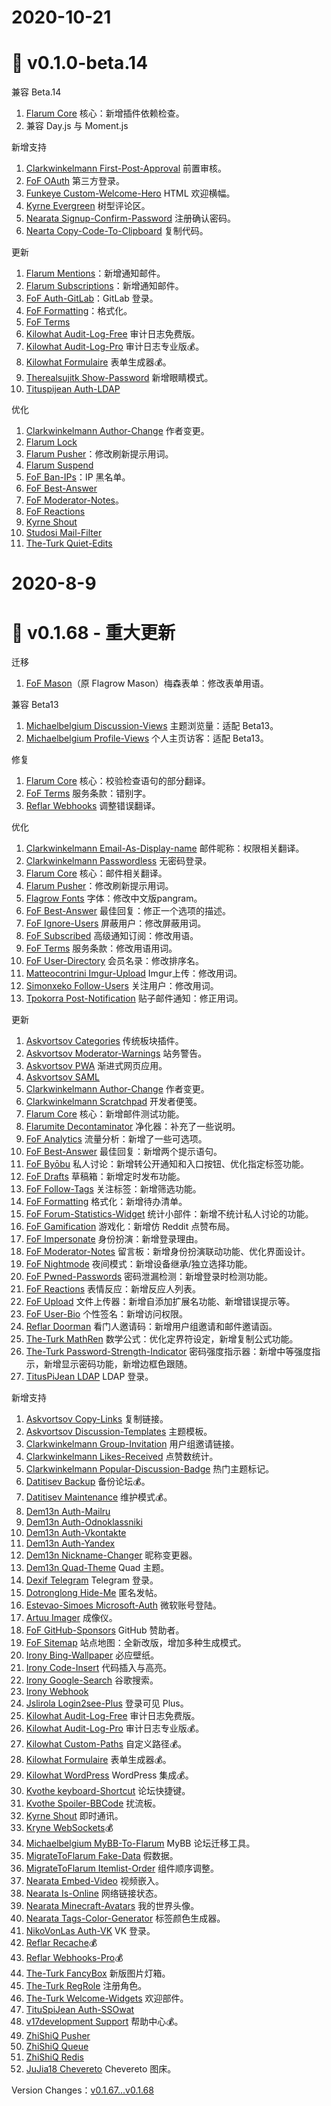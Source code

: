 # 2020-10-21
# 🌟 v0.1.0-beta.14

兼容 Beta.14
1. [Flarum Core](https://github.com/flarum/core) 核心：新增插件依赖检查。
2. 兼容 Day.js 与 Moment.js

新增支持
1. [Clarkwinkelmann First-Post-Approval](https://discuss.flarum.org/d/25055) 前置审核。
2. [FoF OAuth](https://discuss.flarum.org/d/25182) 第三方登录。
3. [Funkeye Custom-Welcome-Hero](https://discuss.flarum.org/d/24664) HTML 欢迎横幅。
4. [Kyrne Evergreen](https://discuss.flarum.org/d/24695) 树型评论区。
5. [Nearata Signup-Confirm-Password](https://discuss.flarum.org/d/24689) 注册确认密码。
6. [Nearta Copy-Code-To-Clipboard](https://discuss.flarum.org/d/24852) 复制代码。

更新
1. [Flarum Mentions](https://github.com/flarum/mentions)：新增通知邮件。
2. [Flarum Subscriptions](https://github.com/flarum/subscriptions)：新增通知邮件。
3. [FoF Auth-GitLab](https://discuss.flarum.org/d/20371)：GitLab 登录。
4. [FoF Formatting](https://discuss.flarum.org/d/17770)：格式化。
5. [FoF Terms](https://discuss.flarum.org/d/11714)
6. [Kilowhat Audit-Log-Free](https://discuss.flarum.org/d/24432) 审计日志免费版。
7. [Kilowhat Audit-Log-Pro](https://discuss.flarum.org/d/24206) 审计日志专业版💰。
8. [Kilowhat Formulaire](https://discuss.flarum.org/d/23063) 表单生成器💰。
9. [Therealsujitk Show-Password](https://discuss.flarum.org/d/22727) 新增眼睛模式。
10. [Tituspijean Auth-LDAP](https://discuss.flarum.org/d/9515) 

优化
1. [Clarkwinkelmann Author-Change](https://discuss.flarum.org/d/21731) 作者变更。
2. [Flarum Lock](https://github.com/flarum/lock)
3. [Flarum Pusher](https://github.com/flarum/pusher)：修改刷新提示用词。
4. [Flarum Suspend](https://github.com/flarum/suspend)
5. [FoF Ban-IPs](https://discuss.flarum.org/d/20949)：IP 黑名单。
6. [FoF Best-Answer](https://discuss.flarum.org/d/21894)
7. [FoF Moderator-Notes](https://discuss.flarum.org/d/22925)。
8. [FoF Reactions](https://discuss.flarum.org/d/20655)
9. [Kyrne Shout](https://discuss.flarum.org/d/24073)
10. [Studosi Mail-Filter](https://discuss.flarum.org/d/23132)
11. [The-Turk Quiet-Edits ](https://discuss.flarum.org/d/22916)

<!--  -->

# 2020-8-9
# 🌟 v0.1.68 - 重大更新

迁移
1. [FoF Mason](https://discuss.flarum.org/d/7028)（原 Flagrow Mason）梅森表单：修改表单用语。

兼容 Beta13
1. [Michaelbelgium Discussion-Views](https://discuss.flarum.org/d/7339) 主题浏览量：适配 Beta13。
2. [Michaelbelgium Profile-Views](https://discuss.flarum.org/d/7596) 个人主页访客：适配 Beta13。

修复
1. [Flarum Core](https://github.com/flarum/core) 核心：校验检查语句的部分翻译。
2. [FoF Terms](https://discuss.flarum.org/d/11714) 服务条款：错别字。
3. [Reflar Webhooks](https://discuss.flarum.org/d/17812) 调整错误翻译。

优化
1. [Clarkwinkelmann Email-As-Display-name](https://discuss.flarum.org/d/22603) 邮件昵称：权限相关翻译。
2. [Clarkwinkelmann Passwordless](https://discuss.flarum.org/d/22606) 无密码登录。
3. [Flarum Core](https://github.com/flarum/core) 核心：邮件相关翻译。
4. [Flarum Pusher](https://github.com/flarum/pusher)：修改刷新提示用词。
5. [Flagrow Fonts](https://discuss.flarum.org/d/6207) 字体：修改中文版pangram。
6. [FoF Best-Answer](https://discuss.flarum.org/d/21894) 最佳回复：修正一个选项的描述。
7. [FoF Ignore-Users](https://discuss.flarum.org/d/20681) 屏蔽用户：修改屏蔽用词。
8. [FoF Subscribed](https://discuss.flarum.org/d/20917) 高级通知订阅：修改用语。
9. [FoF Terms](https://discuss.flarum.org/d/11714) 服务条款：修改用语用词。
10. [FoF User-Directory](https://discuss.flarum.org/d/5682) 会员名录：修改排序名。
11. [Matteocontrini Imgur-Upload](https://discuss.flarum.org/d/18491) Imgur上传：修改用词。
12. [Simonxeko Follow-Users](https://discuss.flarum.org/d/22628) 关注用户：修改用词。
13. [Tpokorra Post-Notification](https://discuss.flarum.org/d/20750) 贴子邮件通知：修正用词。

更新
1. [Askvortsov Categories](https://discuss.flarum.org/d/23184) 传统板块插件。
2. [Askvortsov Moderator-Warnings](https://discuss.flarum.org/d/23228) 站务警告。
3. [Askvortsov PWA](https://discuss.flarum.org/d/23219) 渐进式网页应用。
4. [Askvortsov SAML](https://discuss.flarum.org/d/22757)
5. [Clarkwinkelmann Author-Change](https://discuss.flarum.org/d/21731) 作者变更。
6. [Clarkwinkelmann Scratchpad](https://discuss.flarum.org/d/23016) 开发者便笺。
7. [Flarum Core](https://github.com/flarum/core) 核心：新增邮件测试功能。
8. [Flarumite Decontaminator](https://discuss.flarum.org/d/23735) 净化器：补充了一些说明。
9. [FoF Analytics](https://discuss.flarum.org/d/1983) 流量分析：新增了一些可选项。
10. [FoF Best-Answer](https://discuss.flarum.org/d/21894) 最佳回复：新增两个提示语句。
11. [FoF Byōbu](https://discuss.flarum.org/d/4762) 私人讨论：新增转公开通知和入口按钮、优化指定标签功能。
12. [FoF Drafts](https://discuss.flarum.org/d/20957) 草稿箱：新增定时发布功能。
13. [FoF Follow-Tags](https://discuss.flarum.org/d/20525) 关注标签：新增筛选功能。
14. [FoF Formatting](https://discuss.flarum.org/d/17770) 格式化：新增待办清单。
15. [FoF Forum-Statistics-Widget](https://discuss.flarum.org/d/22380) 统计小部件：新增不统计私人讨论的功能。
16. [FoF Gamification](https://discuss.flarum.org/d/20671) 游戏化：新增仿 Reddit 点赞布局。
17. [FoF Impersonate](https://discuss.flarum.org/d/9868) 身份扮演：新增登录理由。
18. [FoF Moderator-Notes](https://discuss.flarum.org/d/22925) 留言板：新增身份扮演联动功能、优化界面设计。
19. [FoF Nightmode](https://discuss.flarum.org/d/21492) 夜间模式：新增设备继承/独立选择功能。
20. [FoF Pwned-Passwords](https://discuss.flarum.org/d/18348) 密码泄漏检测：新增登录时检测功能。
21. [FoF Reactions](https://discuss.flarum.org/d/20655) 表情反应：新增反应人列表。
22. [FoF Upload](https://discuss.flarum.org/d/4154) 文件上传器：新增自添加扩展名功能、新增错误提示等。
23. [FoF User-Bio](https://discuss.flarum.org/d/17775) 个性签名：新增访问权限。
24. [Reflar Doorman](https://discuss.flarum.org/d/17845) 看门人邀请码：新增用户组邀请和邮件邀请函。
25. [The-Turk MathRen](https://discuss.flarum.org/d/22439) 数学公式：优化定界符设定，新增复制公式功能。
26. [The-Turk Password-Strength-Indicator](https://discuss.flarum.org/d/22624) 密码强度指示器：新增中等强度指示，新增显示密码功能，新增边框色跟随。
27. [TitusPiJean LDAP](https://discuss.flarum.org/d/9515) LDAP 登录。

新增支持
1. [Askvortsov Copy-Links](https://discuss.flarum.org/d/23885) 复制链接。
2. [Askvortsov Discussion-Templates](https://discuss.flarum.org/d/23950) 主题模板。
3. [Clarkwinkelmann Group-Invitation](https://discuss.flarum.org/d/24627) 用户组邀请链接。
4. [Clarkwinkelmann Likes-Received](https://discuss.flarum.org/d/24489) 点赞数统计。
5. [Clarkwinkelmann Popular-Discussion-Badge](https://discuss.flarum.org/d/24490) 热门主题标记。
6. [Datitisev Backup](https://discuss.flarum.org/d/23933) 备份论坛💰。
7. [Datitisev Maintenance](https://discuss.flarum.org/d/23930) 维护模式💰。
8. [Dem13n Auth-Mailru](https://github.com/Dem13n/auth-mailru)
9. [Dem13n Auth-Odnoklassniki](https://github.com/Dem13n/auth-odnoklassniki)
10. [Dem13n Auth-Vkontakte](https://github.com/Dem13n/auth-vkontakte)
11. [Dem13n Auth-Yandex](https://github.com/Dem13n/auth-yandex)
12. [Dem13n Nickname-Changer](https://discuss.flarum.org/d/21238) 昵称变更器。
13. [Dem13n Quad-Theme](https://discuss.flarum.org/d/22618) Quad 主题。
14. [Dexif Telegram](https://github.com/dexif/telegram) Telegram 登录。
15. [Dotronglong Hide-Me](https://github.com/dotronglong/flarum-hide-me) 匿名发帖。
16. [Estevao-Simoes Microsoft-Auth](https://github.com/estevao-simoes/flarum-microsoft-auth) 微软账号登陆。
17. [Artuu Imager](https://discuss.flarum.org/d/24202) 成像仪。
18. [FoF GitHub-Sponsors](https://discuss.flarum.org/d/22260) GitHub 赞助者。
19. [FoF Sitemap](https://discuss.flarum.org/d/14941) 站点地图：全新改版，增加多种生成模式。
20. [Irony Bing-Wallpaper](https://github.com/892768447/flarum-ext-bing-wallpaper) 必应壁纸。
21. [Irony Code-Insert](https://github.com/892768447/flarum-ext-code-insert) 代码插入与高亮。
22. [Irony Google-Search](https://github.com/892768447/flarum-ext-google-search) 谷歌搜索。
23. [Irony Webhook](https://github.com/892768447/flarum-ext-webhook)
24. [Jslirola Login2see-Plus](https://discuss.flarum.org/d/24193) 登录可见 Plus。
25. [Kilowhat Audit-Log-Free](https://discuss.flarum.org/d/24432) 审计日志免费版。
26. [Kilowhat Audit-Log-Pro](https://discuss.flarum.org/d/24206) 审计日志专业版💰。
27. [Kilowhat Custom-Paths](https://discuss.flarum.org/d/23872) 自定义路径💰。
28. [Kilowhat Formulaire](https://discuss.flarum.org/d/23063) 表单生成器💰。
29. [Kilowhat WordPress](https://discuss.flarum.org/d/22229) WordPress 集成💰。
30. [Kvothe keyboard-Shortcut](https://discuss.flarum.org/d/19301) 论坛快捷键。
31. [Kvothe Spoiler-BBCode](https://discuss.flarum.org/d/19044) 扰流板。
32. [Kyrne Shout](https://discuss.flarum.org/d/24073) 即时通讯。
33. [Kryne WebSockets](https://discuss.flarum.org/d/23473)💰
34. [Michaelbelgium MyBB-To-Flarum](https://discuss.flarum.org/d/5506) MyBB 论坛迁移工具。
35. [MigrateToFlarum Fake-Data](https://discuss.flarum.org/d/21160) 假数据。
36. [MigrateToFlarum Itemlist-Order](https://discuss.flarum.org/d/20477) 组件顺序调整。
37. [Nearata Embed-Video](https://discuss.flarum.org/d/24527) 视频嵌入。
38. [Nearata Is-Online](https://discuss.flarum.org/d/24654) 网络链接状态。
39. [Nearata Minecraft-Avatars](https://discuss.flarum.org/d/24468) 我的世界头像。
40. [Nearata Tags-Color-Generator](https://discuss.flarum.org/d/24644) 标签颜色生成器。
41. [NikoVonLas Auth-VK](https://discuss.flarum.org/d/20756) VK 登录。
42. [Reflar Recache](https://discuss.flarum.org/d/20791)💰
43. [Reflar Webhooks-Pro](https://extiverse.com/extension/reflar/webhooks-pro)💰
44. [The-Turk FancyBox](https://discuss.flarum.org/d/19535/64) 新版图片灯箱。
45. [The-Turk RegRole](https://discuss.flarum.org/d/24500) 注册角色。
46. [The-Turk Welcome-Widgets](https://discuss.flarum.org/d/24496) 欢迎部件。
47. [TituSpiJean Auth-SSOwat](https://github.com/tituspijean/flarum-ext-auth-ssowat)
48. [v17development Support](https://discuss.flarum.org/d/23741) 帮助中心💰。
49. [ZhiShiQ Pusher](https://discuss.flarum.org/d/18697)
50. [ZhiShiQ Queue](https://discuss.flarum.org/d/18697)
51. [ZhiShiQ Redis](https://discuss.flarum.org/d/18697)
52. [JuJia18 Chevereto](https://discuss.flarum.org/d/23585) Chevereto 图床。

Version Changes：[v0.1.67...v0.1.68](https://github.com/Littlegolden/flarum-lang-simplified-chinese/compare/v0.1.67...v0.1.68)